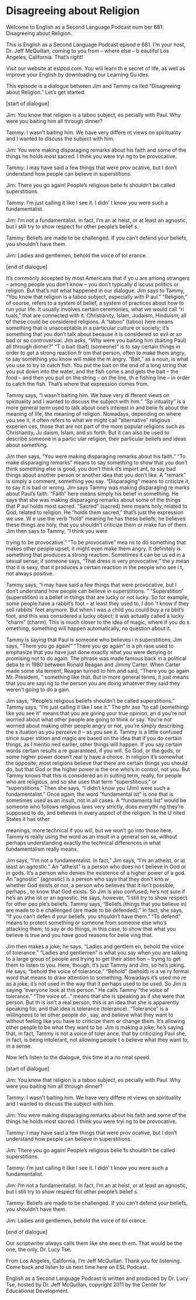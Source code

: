 # Disagreeing about Religion

Welcome to English as a Second Language Podcast num ber 681: Disagreeing about Religion. 

This is English as a Second Language Podcast episod e 681.  I’m your host, Dr. Jeff McQuillan, coming to you from – where else – b eautiful Los Angeles, California.  That’s right! 

Visit our website at eslpod.com.  You will learn th e secret of life, as well as improve your English by downloading our Learning Gu ides. 

This episode is a dialogue between Jim and Tammy ca lled “Disagreeing about Religion.”  Let’s get started. 

[start of dialogue] 

Jim:  You know that religion is a taboo subject, es pecially with Paul.  Why were you baiting him all through dinner? 

Tammy:  I wasn’t baiting him.  We have very differe nt views on spirituality and I wanted to discuss the subject with him. 

Jim:  You were making disparaging remarks about his  faith and some of the things he holds most sacred.  I think you were tryi ng to be provocative. 

Tammy:  I may have said a few things that were prov ocative, but I don’t understand how people can believe in superstitions.  

Jim:  There you go again!  People’s religious belie fs shouldn’t be called superstitions. 

Tammy:  I’m just calling it like I see it.  I didn’ t know you were such a fundamentalist. 

Jim:  I’m not a fundamentalist.  In fact, I’m an at heist, or at least an agnostic, but I still try to show respect for other people’s belief s. 

Tammy:  Beliefs are made to be challenged.  If you can’t defend your beliefs, you shouldn’t have them. 

Jim:  Ladies and gentlemen, behold the voice of tol erance.  

 [end of dialogue] 

It’s commonly accepted by most Americans that if yo u are among strangers – among people you don’t know – you don’t typically d iscuss politics or religion. But that’s not what happened in our dialogue.  Jim says to Tammy, “You know that religion is a taboo subject, especially with P aul.”  “Religion,” of course, refers to a system of belief, a system of practices about how to run your life.  It usually involves certain ceremonies, what we would call “ri tuals,” that are connected with it.  Christianity, Islam, Judaism, Hinduism; all of  these could be considered religions.  A “taboo” (taboo) here means something that is unacceptable in a particular culture or society; it’s something that you don’t talk about because it is considered so evil or so bad or so controversial.  Jim asks, “Why were you baiting him (baiting Paul) all through dinner?”  “T o bait (bait) (someone)” is to say certain things in order to get a strong reaction fr om that person, often to make them angry, to say something you know will make the m angry.  “Bait,” as a noun, is what you use to try to catch fish.  You put the bait on the end of a long string that you put down into the water, and the fish come s and gets the bait – the food – and then you pull on the string – on the line, th e fishing line – in order to catch the fish.  That’s where that expression comes from.  

Tammy says, “I wasn’t baiting him.  We have very di fferent views on spirituality and I wanted to discuss the subject with him.”  “Sp irituality” is a more general term used to talk about one’s interest in and belie fs about the meaning of life, the meaning of religion.  Nowadays, depending on where you see it, it often refers to what we might call “alternative” religious experien ces, those that are not part of the more popular religions such as Christianity, Ju daism, Islam, and so forth.  But it can also be used to describe someone in a partic ular religion, their particular beliefs and ideas about something. 

Jim then says, “You were making disparaging remarks  about his faith.”  “To make disparaging remarks” means to say something to show  that you don’t think something else is good, you don’t think it’s import ant, to say bad things about another person or another idea that you don’t like.   A “remark” is simply a comment, something you say.  “Disparaging” means to  criticize it, to say it is bad or wrong.  Jim says Tammy was making disparaging re marks about Paul’s faith. “Faith” here means simply his belief in something.  He says that she was making disparaging remarks about some of the things that P aul holds most sacred. “Sacred” (sacred) here means holy, related to God, related to religion.  He “holds them sacred,” that’s just the expression we use.  W e use the verb “hold” meaning he has these beliefs, he believes these things are holy, that you shouldn’t criticize them or make fun of them.  Jim then says to Tammy, “I think you were  

trying to be provocative.”  “To be provocative” mea ns to do something that makes other people upset, it might even make them angry.  It definitely is something that produces a strong reaction.  Sometimes it can be us ed in a sexual sense; if someone says, “That dress is very provocative,” the y mean that it is sexy, that it produces a certain reaction in the people who see i t, not always positive. 

Tammy says, “I may have said a few things that were  provocative, but I don’t understand how people can believe in superstitions. ”  “Superstition” (superstition) is a belief in things that are lucky or not lucky.  So for example, some people have a rabbit’s foot – at least they used to, I don ’t know if they sell rabbits’ feet anymore.  But when I was a child you could buy a ra bbit’s foot, and this was considered a lucky object; it was actually called a  lucky “charm” (charm).  This is much closer to the idea of magic, where if you do s omething, something will happen automatically, no question about it. 

Tammy is saying that Paul is someone who believes i n superstitions.  Jim says, “There you go again!”  “There you go again” is a ph rase used to emphasize that you have just done exactly what you were denying or  promising not to do again. The phrase was made famous back in a political deba te in 1980 between Ronald Reagan and Jimmy Carter.  When Carter made some sta tement, Reagan turned to him and said, “There you go again Mr. President, ” something like that.  But in more general terms, it just means that you are sayi ng to the person you are doing whatever they said they weren’t going to do a gain.   

Jim says, “People’s religious beliefs shouldn’t be called superstitions.”  Tammy says, “I’m just calling it like I see it.”  The phr ase “to call (something) like you see it” means that you are giving your true opinion, an d you’re not worried about what other people are going to think or say.  You’re not  worried about making other people angry or not, you’re simply describing the s ituation as you perceive it – as you see it.  Tammy is a little confused since super stition and magic are based on the idea that if you do certain things, as I mentio ned earlier, other things will happen.  If you say certain words certain results a re guaranteed, if you will.  So God, or the gods, or some higher power doesn’t real ly have a choice.  In religion it’s somewhat the opposite; most religions believe that there are certain things you should do, but that God or the higher power is the one who’s in control, not you.  But Tammy knows that this is considered an in sulting term, really, for people who are religious, and so she uses that term  “superstitious,” or “superstitions.”  Then she says, “I didn’t know you  (Jim) were such a fundamentalist.”  Once again, the word “fundamental ist” is one that is sometimes used as an insult, not in all cases.  A “fundamenta list” would be someone who follows religious laws very strictly, does everythi ng they’re supposed to do, and believes in every aspect of the religion.  In the U nited States it has other  

meanings, more technical if you will, but we won’t go into those here.  Tammy is really using the word as an insult in a general sen se, without perhaps understanding exactly the technical differences in what fundamentalism really means. 

Jim says, “I’m not a fundamentalist.  In fact,” Jim  says, “I’m an atheist, or at least an agnostic.”  An “atheist” is a person who does no t believe in God or in gods. It’s a person who denies the existence of a higher power of a god.  An “agnostic” (agnostic) is a person who says that they don’t kno w whether God exists or not, a person who believes that it isn’t possible, perhaps , to know that God exists.  So Jim is also confused; he’s not sure if he’s an athe ist or an agnostic.  He says, however, “I still try to show respect for other peo ple’s beliefs.  Tammy says, “Beliefs (things that you believe in) are made to b e challenged (are made to be defended).”  In fact, she says, “If you can’t defen d your beliefs, you shouldn’t have them.”  “To defend” means to protect something  or someone from someone else who’s attacking them; to say or do things, in this case, to show that what you believe is true and you have good reasons for belie ving that. 

Jim then makes a joke; he says, “Ladies and gentlem en, behold the voice of tolerance.”  “Ladies and gentlemen” is what you say  when you are talking to a large group of people and trying to get their atten tion – trying to get them to listen to you.  Here, though, it’s just Tammy and Jim, so he’s joking.  He says, “behold the voice of tolerance.”  “Behold” (behold) is a ve ry formal word that means to draw attention to something.  Nowadays it’s used mo re as a joke; it’s not used in the way that it perhaps used to be used.  So Jim is  saying “everyone look at this person.”  He calls Tammy “the voice of tolerance.”  “The voice of…” means that she is speaking as if she were that person.  But th is isn’t a real person, this is an idea that she is apparently speaking for, and that idea is tolerance (tolerance). “Tolerance” is a willingness to let other people do , say, and believe what they want to without feeling like you have to criticize them or change them.  It’s allowing other people to be what they want to be.  Jim is making a joke; he’s saying that, in fact, Tammy is not a voice of toler ance, that by criticizing Paul she, in fact, is being intolerant, not allowing people t o believe what they want to, in a sense. 

Now let’s listen to the dialogue, this time at a no rmal speed. 

[start of dialogue] 

Jim:  You know that religion is a taboo subject, es pecially with Paul.  Why were you baiting him all through dinner? 

Tammy:  I wasn’t baiting him.  We have very differe nt views on spirituality and I wanted to discuss the subject with him. 

Jim:  You were making disparaging remarks about his  faith and some of the things he holds most sacred.  I think you were tryi ng to be provocative. 

Tammy:  I may have said a few things that were prov ocative, but I don’t understand how people can believe in superstitions.  

Jim:  There you go again!  People’s religious belie fs shouldn’t be called superstitions. 

Tammy:  I’m just calling it like I see it.  I didn’ t know you were such a fundamentalist. 

Jim:  I’m not a fundamentalist.  In fact, I’m an at heist, or at least an agnostic, but I still try to show respect for other people’s belief s. 

Tammy:  Beliefs are made to be challenged.  If you can’t defend your beliefs, you shouldn’t have them. 

Jim:  Ladies and gentlemen, behold the voice of tol erance. 

[end of dialogue] 

Our scriptwriter always calls them like she sees th em.  That would be the one, the only, Dr. Lucy Tse.   

From Los Angeles, California, I’m Jeff McQuillan.  Thank you for listening.  Come back and listen to us next time here on ESL Podcast . 

English as a Second Language Podcast is written and  produced by Dr. Lucy Tse, hosted by Dr. Jeff McQuillan, copyright 2011 by the  Center for Educational Development.


